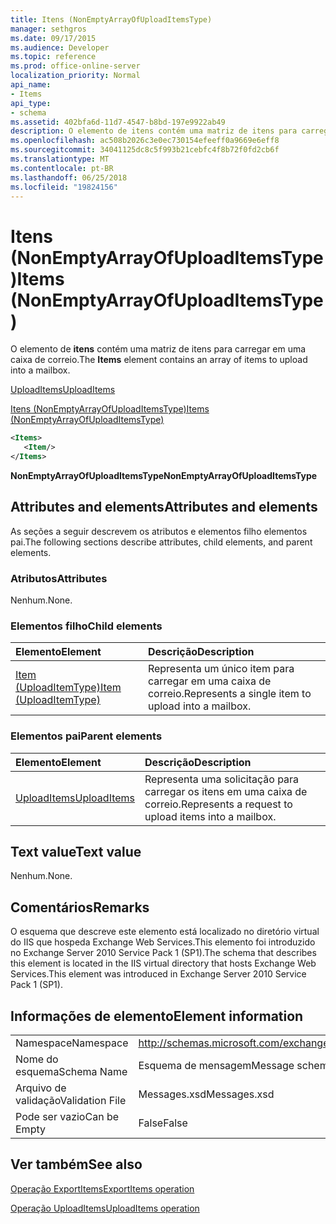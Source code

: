 ```yaml
---
title: Itens (NonEmptyArrayOfUploadItemsType)
manager: sethgros
ms.date: 09/17/2015
ms.audience: Developer
ms.topic: reference
ms.prod: office-online-server
localization_priority: Normal
api_name:
- Items
api_type:
- schema
ms.assetid: 402bfa6d-11d7-4547-b8bd-197e9922ab49
description: O elemento de itens contém uma matriz de itens para carregar em uma caixa de correio.
ms.openlocfilehash: ac508b2026c3e0ec730154efeeff0a9669e6eff8
ms.sourcegitcommit: 34041125dc8c5f993b21cebfc4f8b72f0fd2cb6f
ms.translationtype: MT
ms.contentlocale: pt-BR
ms.lasthandoff: 06/25/2018
ms.locfileid: "19824156"
---
```

# <a name="items-nonemptyarrayofuploaditemstype"></a><span data-ttu-id="5b448-103">Itens (NonEmptyArrayOfUploadItemsType)</span><span class="sxs-lookup"><span data-stu-id="5b448-103">Items (NonEmptyArrayOfUploadItemsType)</span></span>

<span data-ttu-id="5b448-104">O elemento de **itens** contém uma matriz de itens para carregar em uma caixa de correio.</span><span class="sxs-lookup"><span data-stu-id="5b448-104">The **Items** element contains an array of items to upload into a mailbox.</span></span> 
  
[<span data-ttu-id="5b448-105">UploadItems</span><span class="sxs-lookup"><span data-stu-id="5b448-105">UploadItems</span></span>](uploaditems.md)
  
[<span data-ttu-id="5b448-106">Itens (NonEmptyArrayOfUploadItemsType)</span><span class="sxs-lookup"><span data-stu-id="5b448-106">Items (NonEmptyArrayOfUploadItemsType)</span></span>](items-nonemptyarrayofuploaditemstype.md)
  
```XML
<Items>
   <Item/>
</Items>
```

 <span data-ttu-id="5b448-107">**NonEmptyArrayOfUploadItemsType**</span><span class="sxs-lookup"><span data-stu-id="5b448-107">**NonEmptyArrayOfUploadItemsType**</span></span>
## <a name="attributes-and-elements"></a><span data-ttu-id="5b448-108">Attributes and elements</span><span class="sxs-lookup"><span data-stu-id="5b448-108">Attributes and elements</span></span>

<span data-ttu-id="5b448-109">As seções a seguir descrevem os atributos e elementos filho elementos pai.</span><span class="sxs-lookup"><span data-stu-id="5b448-109">The following sections describe attributes, child elements, and parent elements.</span></span>
  
### <a name="attributes"></a><span data-ttu-id="5b448-110">Atributos</span><span class="sxs-lookup"><span data-stu-id="5b448-110">Attributes</span></span>

<span data-ttu-id="5b448-111">Nenhum.</span><span class="sxs-lookup"><span data-stu-id="5b448-111">None.</span></span>
  
### <a name="child-elements"></a><span data-ttu-id="5b448-112">Elementos filho</span><span class="sxs-lookup"><span data-stu-id="5b448-112">Child elements</span></span>

|<span data-ttu-id="5b448-113">**Elemento**</span><span class="sxs-lookup"><span data-stu-id="5b448-113">**Element**</span></span>|<span data-ttu-id="5b448-114">**Descrição**</span><span class="sxs-lookup"><span data-stu-id="5b448-114">**Description**</span></span>|
|:-----|:-----|
|[<span data-ttu-id="5b448-115">Item (UploadItemType)</span><span class="sxs-lookup"><span data-stu-id="5b448-115">Item (UploadItemType)</span></span>](item-uploaditemtype.md) <br/> |<span data-ttu-id="5b448-116">Representa um único item para carregar em uma caixa de correio.</span><span class="sxs-lookup"><span data-stu-id="5b448-116">Represents a single item to upload into a mailbox.</span></span>  <br/> |
   
### <a name="parent-elements"></a><span data-ttu-id="5b448-117">Elementos pai</span><span class="sxs-lookup"><span data-stu-id="5b448-117">Parent elements</span></span>

|<span data-ttu-id="5b448-118">**Elemento**</span><span class="sxs-lookup"><span data-stu-id="5b448-118">**Element**</span></span>|<span data-ttu-id="5b448-119">**Descrição**</span><span class="sxs-lookup"><span data-stu-id="5b448-119">**Description**</span></span>|
|:-----|:-----|
|[<span data-ttu-id="5b448-120">UploadItems</span><span class="sxs-lookup"><span data-stu-id="5b448-120">UploadItems</span></span>](uploaditems.md) <br/> |<span data-ttu-id="5b448-121">Representa uma solicitação para carregar os itens em uma caixa de correio.</span><span class="sxs-lookup"><span data-stu-id="5b448-121">Represents a request to upload items into a mailbox.</span></span>  <br/> |
   
## <a name="text-value"></a><span data-ttu-id="5b448-122">Text value</span><span class="sxs-lookup"><span data-stu-id="5b448-122">Text value</span></span>

<span data-ttu-id="5b448-123">Nenhum.</span><span class="sxs-lookup"><span data-stu-id="5b448-123">None.</span></span>
  
## <a name="remarks"></a><span data-ttu-id="5b448-124">Comentários</span><span class="sxs-lookup"><span data-stu-id="5b448-124">Remarks</span></span>

<span data-ttu-id="5b448-125">O esquema que descreve este elemento está localizado no diretório virtual do IIS que hospeda Exchange Web Services.This elemento foi introduzido no Exchange Server 2010 Service Pack 1 (SP1).</span><span class="sxs-lookup"><span data-stu-id="5b448-125">The schema that describes this element is located in the IIS virtual directory that hosts Exchange Web Services.This element was introduced in Exchange Server 2010 Service Pack 1 (SP1).</span></span>
  
## <a name="element-information"></a><span data-ttu-id="5b448-126">Informações de elemento</span><span class="sxs-lookup"><span data-stu-id="5b448-126">Element information</span></span>

|||
|:-----|:-----|
|<span data-ttu-id="5b448-127">Namespace</span><span class="sxs-lookup"><span data-stu-id="5b448-127">Namespace</span></span>  <br/> |http://schemas.microsoft.com/exchange/services/2006/messages  <br/> |
|<span data-ttu-id="5b448-128">Nome do esquema</span><span class="sxs-lookup"><span data-stu-id="5b448-128">Schema Name</span></span>  <br/> |<span data-ttu-id="5b448-129">Esquema de mensagem</span><span class="sxs-lookup"><span data-stu-id="5b448-129">Message schema</span></span>  <br/> |
|<span data-ttu-id="5b448-130">Arquivo de validação</span><span class="sxs-lookup"><span data-stu-id="5b448-130">Validation File</span></span>  <br/> |<span data-ttu-id="5b448-131">Messages.xsd</span><span class="sxs-lookup"><span data-stu-id="5b448-131">Messages.xsd</span></span>  <br/> |
|<span data-ttu-id="5b448-132">Pode ser vazio</span><span class="sxs-lookup"><span data-stu-id="5b448-132">Can be Empty</span></span>  <br/> |<span data-ttu-id="5b448-133">False</span><span class="sxs-lookup"><span data-stu-id="5b448-133">False</span></span>  <br/> |
   
## <a name="see-also"></a><span data-ttu-id="5b448-134">Ver também</span><span class="sxs-lookup"><span data-stu-id="5b448-134">See also</span></span>



[<span data-ttu-id="5b448-135">Operação ExportItems</span><span class="sxs-lookup"><span data-stu-id="5b448-135">ExportItems operation</span></span>](exportitems-operation.md)
  
[<span data-ttu-id="5b448-136">Operação UploadItems</span><span class="sxs-lookup"><span data-stu-id="5b448-136">UploadItems operation</span></span>](uploaditems-operation.md)

